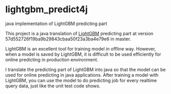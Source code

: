 # lightgbm_predict4j
java implementation of LightGBM predicting part

This project is a java translation of [LightGBM](https://github.com/Microsoft/LightGBM) predicting part at version 57d552726f19ba9b29843cbaa50f23a3ba4e79e6 in master. 

LightGBM is an excellent tool for training model in offline way. However, when a model is saved by LightGBM, it is difficult to be used efficiently for online predicting in production environment. 

I translate the predicting part of LightGBM into java so that the model can be used for online predicting in java applications. After training a model with LightGBM, you can use the model to do predicting job for every realtime query data, just like the unit test code shows.